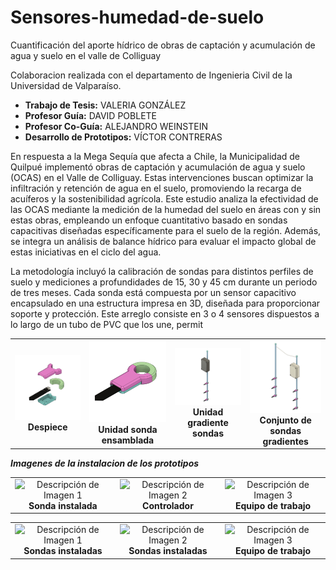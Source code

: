 # Sensores-humedad-de-suelo

Cuantificación del aporte hídrico de obras de
captación y acumulación de agua y suelo en el valle
de Colliguay

Colaboracion realizada con el departamento de Ingenieria Civil de la Universidad de Valparaíso.

- **Trabajo de Tesis:** VALERIA GONZÁLEZ
- **Profesor Guía:** DAVID POBLETE  
- **Profesor Co-Guía:** ALEJANDRO WEINSTEIN  
- **Desarrollo de Prototipos:** VÍCTOR CONTRERAS  

En respuesta a la Mega Sequía que afecta a Chile, la Municipalidad de Quilpué implementó obras de captación y acumulación de agua y suelo (OCAS) en el Valle de Colliguay. Estas intervenciones buscan optimizar la infiltración y retención de agua en el suelo, promoviendo la recarga de acuíferos y la sostenibilidad agrícola. Este estudio analiza la efectividad de las OCAS mediante la medición de la humedad del suelo en áreas con y sin estas obras, empleando un enfoque cuantitativo basado en sondas capacitivas diseñadas específicamente para el suelo de la región. Además, se integra un análisis de balance hídrico para evaluar el impacto global de estas iniciativas en el ciclo del agua.

La metodología incluyó la calibración de sondas para distintos perfiles de suelo y mediciones a profundidades de 15, 30 y 45 cm durante un periodo de tres meses. Cada sonda está compuesta por un sensor capacitivo encapsulado en una estructura impresa en 3D, diseñada para proporcionar soporte y protección. Este arreglo consiste en 3 o 4 sensores dispuestos a lo largo de un tubo de PVC que los une, permit

<table>
  <tr>
    <td style="text-align: center;">
      <img src="https://github.com/v3c70rCR/Sensores-humedad-de-suelo/blob/main/image/Captura%20de%20pantalla%202024-11-27%20100226.png?raw=true" alt="Descripción de Imagen 1" style="width: 350px;"><br>
      <strong>Despiece</strong>
    </td>
    <td style="text-align: center;">
      <img src="https://github.com/v3c70rCR/Sensores-humedad-de-suelo/blob/main/image/Captura%20de%20pantalla%202024-11-27%20101853.png?raw=true" alt="Descripción de Imagen 2" style="width: 350px;"><br>
      <strong>Unidad sonda ensamblada</strong>
    </td>
    <td style="text-align: center;">
      <img src="https://github.com/v3c70rCR/Sensores-humedad-de-suelo/blob/main/image/Captura%20de%20pantalla%202024-11-27%20101809.png?raw=true" alt="Descripción de Imagen 2" style="width: 350px;"><br>
      <strong>Unidad gradiente sondas</strong>
    </td>
    <td style="text-align: center;">
      <img src="https://github.com/v3c70rCR/Sensores-humedad-de-suelo/blob/main/image/Captura%20de%20pantalla%202024-11-27%20101939.png?raw=true" alt="Descripción de Imagen 3" style="width: 350px;"><br>
      <strong>Conjunto de sondas gradientes</strong>
    </td>
  </tr>
</table>


***Imagenes de la instalacion de los prototipos***


<table>
  <tr>
    <td style="text-align: center;">
      <img src="https://github.com/v3c70rCR/Sensores-humedad-de-suelo/blob/main/Im%C3%A1genes%20en%20terreno/WhatsApp%20Image%202024-11-27%20at%2012.46.12.jpeg?raw=true" alt="Descripción de Imagen 1" style="width: 350px;"><br>
      <strong>Sonda instalada</strong>
    </td>
    <td style="text-align: center;">
      <img src="https://github.com/v3c70rCR/Sensores-humedad-de-suelo/blob/main/Im%C3%A1genes%20en%20terreno/WhatsApp%20Image%202024-11-27%20at%2012.46.10%20(1).jpeg?raw=true" alt="Descripción de Imagen 2" style="width: 350px;"><br>
      <strong>Controlador</strong>
    </td>
    <td style="text-align: center;">
      <img src="https://github.com/v3c70rCR/Sensores-humedad-de-suelo/blob/main/Im%C3%A1genes%20en%20terreno/WhatsApp%20Image%202024-11-27%20at%2012.46.11%20(1).jpeg?raw=true" alt="Descripción de Imagen 3" style="width: 350px;"><br>
      <strong>Equipo de trabajo</strong>
    </td>
  </tr>
</table>

<table>
  <tr>
    <td style="text-align: center;">
      <img src="https://github.com/v3c70rCR/Sensores-humedad-de-suelo/blob/main/Im%C3%A1genes%20en%20terreno/WhatsApp%20Image%202024-11-27%20at%2012.46.16%20(2).jpeg?raw=true" alt="Descripción de Imagen 1" style="width: 350px;"><br>
      <strong>Sondas instaladas</strong>
    </td>
    <td style="text-align: center;">
      <img src="https://github.com/v3c70rCR/Sensores-humedad-de-suelo/blob/main/Im%C3%A1genes%20en%20terreno/WhatsApp%20Image%202024-11-27%20at%2012.46.17.jpeg?raw=true" alt="Descripción de Imagen 2" style="width: 350px;"><br>
      <strong>Sondas instaladas</strong>
    </td>
    <td style="text-align: center;">
      <img src="https://github.com/v3c70rCR/Sensores-humedad-de-suelo/blob/main/Im%C3%A1genes%20en%20terreno/WhatsApp%20Image%202024-11-27%20at%2012.46.42.jpeg?raw=true" alt="Descripción de Imagen 3" style="width: 350px;"><br>
      <strong>Equipo de trabajo</strong>
    </td>
  </tr>
</table>

